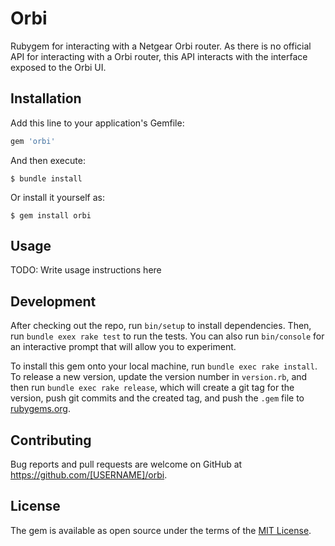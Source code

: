 # Orbi

Rubygem for interacting with a Netgear Orbi router. As there is no official API for interacting with a Orbi router, this API interacts with the interface exposed to the Orbi UI.

## Installation

Add this line to your application's Gemfile:

```ruby
gem 'orbi'
```

And then execute:

    $ bundle install

Or install it yourself as:

    $ gem install orbi

## Usage

TODO: Write usage instructions here

## Development

After checking out the repo, run `bin/setup` to install dependencies. Then, run `bundle exex rake test` to run the tests. You can also run `bin/console` for an interactive prompt that will allow you to experiment.

To install this gem onto your local machine, run `bundle exec rake install`. To release a new version, update the version number in `version.rb`, and then run `bundle exec rake release`, which will create a git tag for the version, push git commits and the created tag, and push the `.gem` file to [rubygems.org](https://rubygems.org).

## Contributing

Bug reports and pull requests are welcome on GitHub at https://github.com/[USERNAME]/orbi.

## License

The gem is available as open source under the terms of the [MIT License](https://opensource.org/licenses/MIT).
